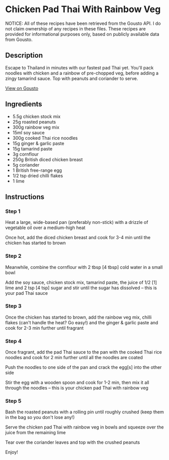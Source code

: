 # Chicken Pad Thai With Rainbow Veg

NOTICE: All of these recipes have been retrieved from the Gousto API. I do not claim ownership of any recipes in these files. These recipes are provided for informational purposes only, based on publicly available data from Gousto.

## Description

Escape to Thailand in minutes with our fastest pad Thai yet. You'll pack noodles with chicken and a rainbow of pre-chopped veg, before adding a zingy tamarind sauce. Top with peanuts and coriander to serve.

[View on Gousto](https://www.gousto.co.uk/recipes/cookbook/chicken-pad-thai-with-rainbow-veg)

## Ingredients

- 5.5g chicken stock mix 
- 25g roasted peanuts 
- 300g rainbow veg mix
- 15ml soy sauce 
- 300g cooked Thai rice noodles
- 15g ginger & garlic paste
- 15g tamarind paste 
- 3g cornflour
- 250g British diced chicken breast
- 5g coriander
- 1 British free-range egg
- 1/2 tsp dried chilli flakes
- 1 lime

## Instructions


### Step 1

Heat a large, wide-based pan (preferably non-stick) with a drizzle of vegetable oil over a medium-high heat

Once hot, add the diced chicken breast and cook for 3-4 min until the chicken has started to brown


### Step 2

Meanwhile, combine the cornflour with 2 tbsp<span class="text-danger"> [4 tbsp]</span> cold water in a small bowl

Add the soy sauce, chicken stock mix, tamarind paste, the juice of 1/2 <span class="text-danger">[1]</span> lime and 2 tsp<span class="text-danger"> [4 tsp] </span>sugar and stir until the sugar has dissolved – this is your pad Thai sauce


### Step 3

Once the chicken has started to brown, add the rainbow veg mix, chilli flakes (can't handle the heat? Go easy!) and the ginger & garlic paste and cook for 2-3 min further until fragrant


### Step 4

Once fragrant, add the pad Thai sauce to the pan with the cooked Thai rice noodles and cook for 2 min further until all the noodles are coated

Push the noodles to one side of the pan and crack the egg<span class="text-danger">[s]</span> into the other side

Stir the egg with a wooden spoon and cook for 1-2 min, then mix it all through the noodles – this is your chicken pad Thai with rainbow veg

### Step 5

Bash the roasted peanuts with a rolling pin until roughly crushed (keep them in the bag so you don't lose any!)

Serve the chicken pad Thai with rainbow veg in bowls and squeeze over the juice from the remaining lime

Tear over the coriander leaves and top with the crushed peanuts

Enjoy!

